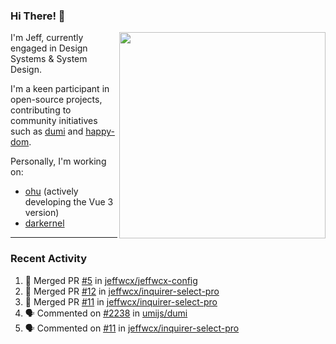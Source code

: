 ### Hi There! 👋

[<img src="https://github-contribution-stats.vercel.app/api/?username=jeffwcx" align="right" width="330" />](https://github.com/jeffwcx)

I'm Jeff, currently engaged in Design Systems & System Design.

I'm a keen participant in open-source projects, contributing to community initiatives such as [dumi](https://github.com/umijs/dumi) and [happy-dom](https://github.com/capricorn86/happy-dom).

Personally, I'm working on: 
+ [ohu](https://github.com/jeffwcx/ohu-mobile) (actively developing the Vue 3 version)
+ [darkernel](https://github.com/darkernel)


----

### Recent Activity

<!--START_SECTION:activity-->
1. 🎉 Merged PR [#5](https://github.com/jeffwcx/jeffwcx-config/pull/5) in [jeffwcx/jeffwcx-config](https://github.com/jeffwcx/jeffwcx-config)
2. 🎉 Merged PR [#12](https://github.com/jeffwcx/inquirer-select-pro/pull/12) in [jeffwcx/inquirer-select-pro](https://github.com/jeffwcx/inquirer-select-pro)
3. 🎉 Merged PR [#11](https://github.com/jeffwcx/inquirer-select-pro/pull/11) in [jeffwcx/inquirer-select-pro](https://github.com/jeffwcx/inquirer-select-pro)
4. 🗣 Commented on [#2238](https://github.com/umijs/dumi/pull/2238#issuecomment-2542938236) in [umijs/dumi](https://github.com/umijs/dumi)
5. 🗣 Commented on [#11](https://github.com/jeffwcx/inquirer-select-pro/pull/11#issuecomment-2542908093) in [jeffwcx/inquirer-select-pro](https://github.com/jeffwcx/inquirer-select-pro)
<!--END_SECTION:activity-->
